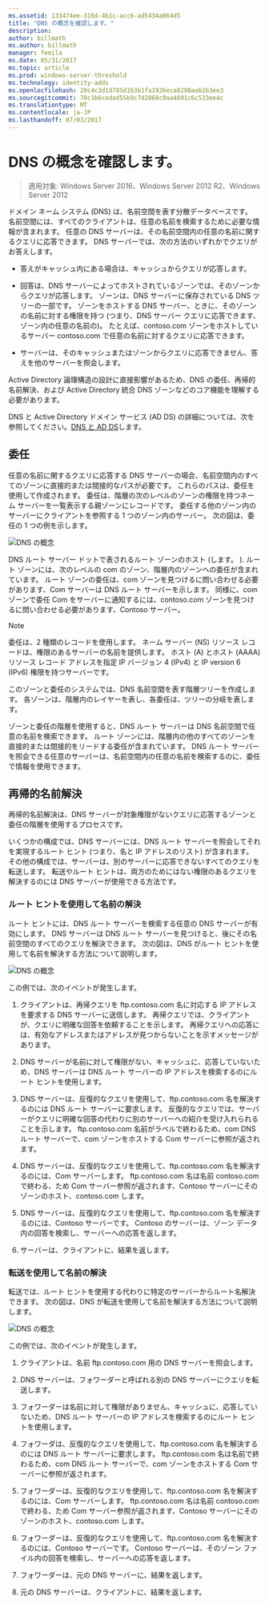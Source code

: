```yaml
---
ms.assetid: 133474ee-316d-4b1c-acc6-ad5434a064d5
title: "DNS の概念を確認します。"
description: 
author: billmath
ms.author: billmath
manager: femila
ms.date: 05/31/2017
ms.topic: article
ms.prod: windows-server-threshold
ms.technology: identity-adds
ms.openlocfilehash: 29c4c3d1d785d1b3b1fa1926eca8298aab2b3ee3
ms.sourcegitcommit: 70c1b6cedad55b9c7d2068c9aa4891c6c533ee4c
ms.translationtype: MT
ms.contentlocale: ja-JP
ms.lasthandoff: 07/03/2017
---
```

# <a name="reviewing-dns-concepts"></a>DNS の概念を確認します。

>適用対象: Windows Server 2016、Windows Server 2012 R2、Windows Server 2012

ドメイン ネーム システム (DNS) は、名前空間を表す分散データベースです。 名前空間には、すべてのクライアントは、任意の名前を検索するために必要な情報が含まれます。 任意の DNS サーバーは、その名前空間内の任意の名前に関するクエリに応答できます。 DNS サーバーでは、次の方法のいずれかでクエリがお答えします。  
  
-   答えがキャッシュ内にある場合は、キャッシュからクエリが応答します。  
  
-   回答は、DNS サーバーによってホストされているゾーンでは、そのゾーンからクエリが応答します。 ゾーンは、DNS サーバーに保存されている DNS ツリーの一部です。 ゾーンをホストする DNS サーバー、ときに、そのゾーンの名前に対する権限を持つ (つまり、DNS サーバー クエリに応答できます、ゾーン内の任意の名前の)。 たとえば、contoso.com ゾーンをホストしているサーバー contoso.com で任意の名前に対するクエリに応答できます。  
  
-   サーバーは、そのキャッシュまたはゾーンからクエリに応答できません、答えを他のサーバーを照会します。  
  
Active Directory 論理構造の設計に直接影響があるため、DNS の委任、再帰的名前解決、および Active Directory 統合 DNS ゾーンなどのコア機能を理解する必要があります。  
  
DNS と Active Directory ドメイン サービス (AD DS) の詳細については、次を参照してください。[DNS と AD DS](../../ad-ds/plan/DNS-and-AD-DS.md)します。  
  
## <a name="delegation"></a>委任  
任意の名前に関するクエリに応答する DNS サーバーの場合、名前空間内のすべてのゾーンに直接的または間接的なパスが必要です。 これらのパスは、委任を使用して作成されます。 委任は、階層の次のレベルのゾーンの権限を持つネーム サーバーを一覧表示する親ゾーンにレコードです。 委任する他のゾーン内のサーバーにクライアントを参照する 1 つのゾーン内のサーバー。 次の図は、委任の 1 つの例を示します。  
  
![DNS の概念](../../media/Reviewing-DNS-Concepts/0c24b576-d41a-4e5d-ad3d-6be81e095835.gif)  
  
DNS ルート サーバー ドットで表されるルート ゾーンのホスト (します。 ). ルート ゾーンには、次のレベルの com のゾーン、階層内のゾーンへの委任が含まれています。 ルート ゾーンの委任は、com ゾーンを見つけるに問い合わせる必要があります、Com サーバーは DNS ルート サーバーを示します。 同様に、com ゾーンで委任 Com をサーバーに通知するには、contoso.com ゾーンを見つけるに問い合わせる必要があります、Contoso サーバー。  
  
> [!NOTE]  
> 委任は、2 種類のレコードを使用します。 ネーム サーバー (NS) リソース レコードは、権限のあるサーバーの名前を提供します。 ホスト (A) とホスト (AAAA) リソース レコード アドレスを指定 IP バージョン 4 (IPv4) と IP version 6 (IPv6) 権限を持つサーバーです。  
  
このゾーンと委任のシステムでは、DNS 名前空間を表す階層ツリーを作成します。 各ゾーンは、階層内のレイヤーを表し、各委任は、ツリーの分岐を表します。  
  
ゾーンと委任の階層を使用すると、DNS ルート サーバーは DNS 名前空間で任意の名前を検索できます。 ルート ゾーンには、階層内の他のすべてのゾーンを直接的または間接的をリードする委任が含まれています。 DNS ルート サーバーを照会できる任意のサーバーは、名前空間内の任意の名前を検索するのに、委任で情報を使用できます。  
  
## <a name="recursive-name-resolution"></a>再帰的名前解決  
再帰的名前解決は、DNS サーバーが対象権限がないクエリに応答するゾーンと委任の階層を使用するプロセスです。  
  
いくつかの構成では、DNS サーバーには、DNS ルート サーバーを照会してそれを実現するルート ヒント (つまり、名と IP アドレスのリスト) が含まれます。 その他の構成では、サーバーは、別のサーバーに応答できないすべてのクエリを転送します。 転送やルート ヒントは、両方のためにはない権限のあるクエリを解決するのには DNS サーバーが使用できる方法です。  
  
### <a name="resolving-names-by-using-root-hints"></a>ルート ヒントを使用して名前の解決  
ルート ヒントには、DNS ルート サーバーを検索する任意の DNS サーバーが有効にします。 DNS サーバーは DNS ルート サーバーを見つけると、後にその名前空間のすべてのクエリを解決できます。 次の図は、DNS がルート ヒントを使用して名前を解決する方法について説明します。  
  
![DNS の概念](../../media/Reviewing-DNS-Concepts/1c044845-b104-4262-a7af-474ba3558a85.gif)  
  
この例では、次のイベントが発生します。  
  
1.  クライアントは、再帰クエリを ftp.contoso.com 名に対応する IP アドレスを要求する DNS サーバーに送信します。 再帰クエリでは、クライアントが、クエリに明確な回答を依頼することを示します。 再帰クエリへの応答には、有効なアドレスまたはアドレスが見つからないことを示すメッセージがあります。  
  
2.  DNS サーバーが名前に対して権限がない、キャッシュに、応答していないため、DNS サーバーは DNS ルート サーバーの IP アドレスを検索するのにルート ヒントを使用します。  
  
3.  DNS サーバーは、反復的なクエリを使用して、ftp.contoso.com 名を解決するのには DNS ルート サーバーに要求します。 反復的なクエリでは、サーバーがクエリに明確な回答の代わりに別のサーバーへの紹介を受け入れられることを示します。 ftp.contoso.com 名前がラベルで終わるため、com DNS ルート サーバーで、com ゾーンをホストする Com サーバーに参照が返されます。  
  
4.  DNS サーバーは、反復的なクエリを使用して、ftp.contoso.com 名を解決するのには、Com サーバーします。 ftp.contoso.com 名は名前 contoso.com で終わる、ため Com サーバー参照が返されます、Contoso サーバーにそのゾーンのホスト、contoso.com します。  
  
5.  DNS サーバーは、反復的なクエリを使用して、ftp.contoso.com 名を解決するのには、Contoso サーバーです。 Contoso のサーバーは、ゾーン データ内の回答を検索し、サーバーへの応答を返します。  
  
6.  サーバーは、クライアントに、結果を返します。  
  
### <a name="resolving-names-by-using-forwarding"></a>転送を使用して名前の解決  
転送では、ルート ヒントを使用する代わりに特定のサーバーからルート名解決できます。 次の図は、DNS が転送を使用して名前を解決する方法について説明します。  
  
![DNS の概念](../../media/Reviewing-DNS-Concepts/05bc2eb0-1033-4e53-ae30-244fa247d000.gif)  
  
この例では、次のイベントが発生します。  
  
1.  クライアントは、名前 ftp.contoso.com 用の DNS サーバーを照会します。  
  
2.  DNS サーバーは、フォワーダーと呼ばれる別の DNS サーバーにクエリを転送します。  
  
3.  フォワーダーは名前に対して権限がありません、キャッシュに、応答していないため、DNS ルート サーバーの IP アドレスを検索するのにルート ヒントを使用します。  
  
4.  フォワーダは、反復的なクエリを使用して、ftp.contoso.com 名を解決するのには DNS ルート サーバーに要求します。 ftp.contoso.com 名は名前で終わるため、com DNS ルート サーバーで、com ゾーンをホストする Com サーバーに参照が返されます。  
  
5.  フォワーダーは、反復的なクエリを使用して、ftp.contoso.com 名を解決するのには、Com サーバーします。 ftp.contoso.com 名は名前 contoso.com で終わる、ため Com サーバー参照が返されます、Contoso サーバーにそのゾーンのホスト、contoso.com します。  
  
6.  フォワーダーは、反復的なクエリを使用して、ftp.contoso.com 名を解決するのには、Contoso サーバーです。 Contoso サーバーは、そのゾーン ファイル内の回答を検索し、サーバーへの応答を返します。  
  
7.  フォワーダーは、元の DNS サーバーに、結果を返します。  
  
8.  元の DNS サーバーは、クライアントに、結果を返します。  
  


